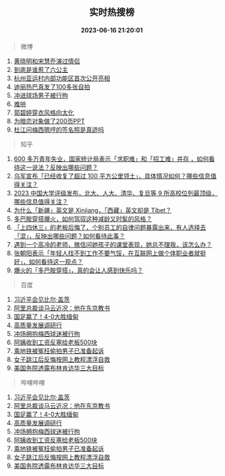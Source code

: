 <div align="center"><h2>实时热搜榜</h2><h4>2023-06-16 21:20:01</h4></div>

> 微博  

1. [黄晓明和宋慧乔演过情侣](https://s.weibo.com/weibo?q=%23%E9%BB%84%E6%99%93%E6%98%8E%E5%92%8C%E5%AE%8B%E6%85%A7%E4%B9%94%E6%BC%94%E8%BF%87%E6%83%85%E4%BE%A3%23&t=31&band_rank=1&Refer=top)<br />
2. [到底是谁惹了六公主](https://s.weibo.com/weibo?q=%23%E5%88%B0%E5%BA%95%E6%98%AF%E8%B0%81%E6%83%B9%E4%BA%86%E5%85%AD%E5%85%AC%E4%B8%BB%23&t=31&band_rank=2&Refer=top)<br />
3. [杭州亚运村内部功能区首次公开亮相](https://s.weibo.com/weibo?q=%23%E6%9D%AD%E5%B7%9E%E4%BA%9A%E8%BF%90%E6%9D%91%E5%86%85%E9%83%A8%E5%8A%9F%E8%83%BD%E5%8C%BA%E9%A6%96%E6%AC%A1%E5%85%AC%E5%BC%80%E4%BA%AE%E7%9B%B8%23&t=31&band_rank=3&Refer=top)<br />
4. [迪丽热巴真发了100多张自拍](https://s.weibo.com/weibo?q=%23%E8%BF%AA%E4%B8%BD%E7%83%AD%E5%B7%B4%E7%9C%9F%E5%8F%91%E4%BA%86100%E5%A4%9A%E5%BC%A0%E8%87%AA%E6%8B%8D%23&t=31&band_rank=4&Refer=top)<br />
5. [冲进球场男子被行拘](https://s.weibo.com/weibo?q=%23%E5%86%B2%E8%BF%9B%E7%90%83%E5%9C%BA%E7%94%B7%E5%AD%90%E8%A2%AB%E8%A1%8C%E6%8B%98%23&t=31&band_rank=5&Refer=top)<br />
6. [难哄](https://s.weibo.com/weibo?q=%E9%9A%BE%E5%93%84&t=31&band_rank=6&Refer=top)<br />
7. [郭碧婷穿衣风格向太化](https://s.weibo.com/weibo?q=%23%E9%83%AD%E7%A2%A7%E5%A9%B7%E7%A9%BF%E8%A1%A3%E9%A3%8E%E6%A0%BC%E5%90%91%E5%A4%AA%E5%8C%96%23&t=31&band_rank=7&Refer=top)<br />
8. [为暗恋对象做了200页PPT](https://s.weibo.com/weibo?q=%23%E4%B8%BA%E6%9A%97%E6%81%8B%E5%AF%B9%E8%B1%A1%E5%81%9A%E4%BA%86200%E9%A1%B5PPT%23&t=31&band_rank=8&Refer=top)<br />
9. [杜江问梅西嗯哼的签名照是真迹吗](https://s.weibo.com/weibo?q=%23%E6%9D%9C%E6%B1%9F%E9%97%AE%E6%A2%85%E8%A5%BF%E5%97%AF%E5%93%BC%E7%9A%84%E7%AD%BE%E5%90%8D%E7%85%A7%E6%98%AF%E7%9C%9F%E8%BF%B9%E5%90%97%23&t=31&band_rank=9&Refer=top)<br />

> 知乎  

1. [600 多万青年失业，国家统计局表示「求职难」和「招工难」并存 ，如何看待这一说法？反映出哪些问题？](https://www.zhihu.com/question/606760423)<br />
2. [乌军宣布「已经收复了超过 100 平方公里领土」，具体情况如何？哪些信息值得关注？](https://www.zhihu.com/question/606939911)<br />
3. [2023 中国大学评级发布，北大、人大、清华、复旦等 9 所高校位列最顶级，哪些信息值得关注？](https://www.zhihu.com/question/606944114)<br />
4. [为什么「新疆」英文是 Xinjiang，「西藏」英文却是 Tibet？](https://www.zhihu.com/question/606293073)<br />
5. [多巴胺穿搭爆火，如何驾驭这种减龄又时髦的风格？      ](https://www.zhihu.com/theater/95719)<br />
6. [「上四休三」的老板后悔了，个别员工的自律问题暴露出来，有人选择去「混」，反映出哪些问题？如何看待此事？](https://www.zhihu.com/question/606430833)<br />
7. [遇到一个高冷的老师，微信问她孩子的课堂表现，她总不理我，该怎么办？](https://www.zhihu.com/question/595884970)<br />
8. [张朝阳表示「年轻人找不到工作不要气馁，在互联网上做个体职业者就挺好」，如何看待这一观点？](https://www.zhihu.com/question/606808835)<br />
9. [爆火的「多巴胺穿搭」，真的会让人感到快乐吗？](https://www.zhihu.com/question/606946488)<br />

> 百度  

1. [习近平会见比尔·盖茨](https://www.baidu.com/s?wd=%E4%B9%A0%E8%BF%91%E5%B9%B3%E4%BC%9A%E8%A7%81%E6%AF%94%E5%B0%94%C2%B7%E7%9B%96%E8%8C%A8&sa=fyb_news&rsv_dl=fyb_news)<br />
2. [阿里总裁谈马云近况：他在东京教书](https://www.baidu.com/s?wd=%E9%98%BF%E9%87%8C%E6%80%BB%E8%A3%81%E8%B0%88%E9%A9%AC%E4%BA%91%E8%BF%91%E5%86%B5%EF%BC%9A%E4%BB%96%E5%9C%A8%E4%B8%9C%E4%BA%AC%E6%95%99%E4%B9%A6&sa=fyb_news&rsv_dl=fyb_news)<br />
3. [国足赢了！4-0大胜缅甸](https://www.baidu.com/s?wd=%E5%9B%BD%E8%B6%B3%E8%B5%A2%E4%BA%86%EF%BC%814-0%E5%A4%A7%E8%83%9C%E7%BC%85%E7%94%B8&sa=fyb_news&rsv_dl=fyb_news)<br />
4. [高质量发展调研行](https://www.baidu.com/s?wd=%E9%AB%98%E8%B4%A8%E9%87%8F%E5%8F%91%E5%B1%95%E8%B0%83%E7%A0%94%E8%A1%8C&sa=fyb_news&rsv_dl=fyb_news)<br />
5. [冲场拥抱梅西球迷被行拘](https://www.baidu.com/s?wd=%E5%86%B2%E5%9C%BA%E6%8B%A5%E6%8A%B1%E6%A2%85%E8%A5%BF%E7%90%83%E8%BF%B7%E8%A2%AB%E8%A1%8C%E6%8B%98&sa=fyb_news&rsv_dl=fyb_news)<br />
6. [阿姨收到工资反塞给老板500块](https://www.baidu.com/s?wd=%E9%98%BF%E5%A7%A8%E6%94%B6%E5%88%B0%E5%B7%A5%E8%B5%84%E5%8F%8D%E5%A1%9E%E7%BB%99%E8%80%81%E6%9D%BF500%E5%9D%97&sa=fyb_news&rsv_dl=fyb_news)<br />
7. [乘地铁被冤枉偷拍男子已准备起诉](https://www.baidu.com/s?wd=%E4%B9%98%E5%9C%B0%E9%93%81%E8%A2%AB%E5%86%A4%E6%9E%89%E5%81%B7%E6%8B%8D%E7%94%B7%E5%AD%90%E5%B7%B2%E5%87%86%E5%A4%87%E8%B5%B7%E8%AF%89&sa=fyb_news&rsv_dl=fyb_news)<br />
8. [女子跳江后反悔按网上教程漂浮自救](https://www.baidu.com/s?wd=%E5%A5%B3%E5%AD%90%E8%B7%B3%E6%B1%9F%E5%90%8E%E5%8F%8D%E6%82%94%E6%8C%89%E7%BD%91%E4%B8%8A%E6%95%99%E7%A8%8B%E6%BC%82%E6%B5%AE%E8%87%AA%E6%95%91&sa=fyb_news&rsv_dl=fyb_news)<br />
9. [美国务院透露布林肯访华三大目标](https://www.baidu.com/s?wd=%E7%BE%8E%E5%9B%BD%E5%8A%A1%E9%99%A2%E9%80%8F%E9%9C%B2%E5%B8%83%E6%9E%97%E8%82%AF%E8%AE%BF%E5%8D%8E%E4%B8%89%E5%A4%A7%E7%9B%AE%E6%A0%87&sa=fyb_news&rsv_dl=fyb_news)<br />

> 哔哩哔哩  

1. [习近平会见比尔·盖茨](https://www.baidu.com/s?wd=%E4%B9%A0%E8%BF%91%E5%B9%B3%E4%BC%9A%E8%A7%81%E6%AF%94%E5%B0%94%C2%B7%E7%9B%96%E8%8C%A8&sa=fyb_news&rsv_dl=fyb_news)<br />
2. [阿里总裁谈马云近况：他在东京教书](https://www.baidu.com/s?wd=%E9%98%BF%E9%87%8C%E6%80%BB%E8%A3%81%E8%B0%88%E9%A9%AC%E4%BA%91%E8%BF%91%E5%86%B5%EF%BC%9A%E4%BB%96%E5%9C%A8%E4%B8%9C%E4%BA%AC%E6%95%99%E4%B9%A6&sa=fyb_news&rsv_dl=fyb_news)<br />
3. [国足赢了！4-0大胜缅甸](https://www.baidu.com/s?wd=%E5%9B%BD%E8%B6%B3%E8%B5%A2%E4%BA%86%EF%BC%814-0%E5%A4%A7%E8%83%9C%E7%BC%85%E7%94%B8&sa=fyb_news&rsv_dl=fyb_news)<br />
4. [高质量发展调研行](https://www.baidu.com/s?wd=%E9%AB%98%E8%B4%A8%E9%87%8F%E5%8F%91%E5%B1%95%E8%B0%83%E7%A0%94%E8%A1%8C&sa=fyb_news&rsv_dl=fyb_news)<br />
5. [冲场拥抱梅西球迷被行拘](https://www.baidu.com/s?wd=%E5%86%B2%E5%9C%BA%E6%8B%A5%E6%8A%B1%E6%A2%85%E8%A5%BF%E7%90%83%E8%BF%B7%E8%A2%AB%E8%A1%8C%E6%8B%98&sa=fyb_news&rsv_dl=fyb_news)<br />
6. [阿姨收到工资反塞给老板500块](https://www.baidu.com/s?wd=%E9%98%BF%E5%A7%A8%E6%94%B6%E5%88%B0%E5%B7%A5%E8%B5%84%E5%8F%8D%E5%A1%9E%E7%BB%99%E8%80%81%E6%9D%BF500%E5%9D%97&sa=fyb_news&rsv_dl=fyb_news)<br />
7. [乘地铁被冤枉偷拍男子已准备起诉](https://www.baidu.com/s?wd=%E4%B9%98%E5%9C%B0%E9%93%81%E8%A2%AB%E5%86%A4%E6%9E%89%E5%81%B7%E6%8B%8D%E7%94%B7%E5%AD%90%E5%B7%B2%E5%87%86%E5%A4%87%E8%B5%B7%E8%AF%89&sa=fyb_news&rsv_dl=fyb_news)<br />
8. [女子跳江后反悔按网上教程漂浮自救](https://www.baidu.com/s?wd=%E5%A5%B3%E5%AD%90%E8%B7%B3%E6%B1%9F%E5%90%8E%E5%8F%8D%E6%82%94%E6%8C%89%E7%BD%91%E4%B8%8A%E6%95%99%E7%A8%8B%E6%BC%82%E6%B5%AE%E8%87%AA%E6%95%91&sa=fyb_news&rsv_dl=fyb_news)<br />
9. [美国务院透露布林肯访华三大目标](https://www.baidu.com/s?wd=%E7%BE%8E%E5%9B%BD%E5%8A%A1%E9%99%A2%E9%80%8F%E9%9C%B2%E5%B8%83%E6%9E%97%E8%82%AF%E8%AE%BF%E5%8D%8E%E4%B8%89%E5%A4%A7%E7%9B%AE%E6%A0%87&sa=fyb_news&rsv_dl=fyb_news)<br />

